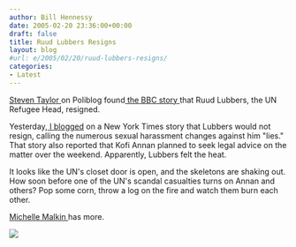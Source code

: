 ```yaml
---
author: Bill Hennessy
date: 2005-02-20 23:36:00+00:00
draft: false
title: Ruud Lubbers Resigns
layout: blog
#url: e/2005/02/20/ruud-lubbers-resigns/
categories:
- Latest
---
```


[Steven Taylor ](https://www.poliblogger.com/index.php?p=6280)on Poliblog found[ the BBC story ](https://news.bbc.co.uk/2/hi/europe/4282333.stm)that Ruud Lubbers, the UN Refugee Head, resigned. 




Yesterday,[ I blogged](https://blog.billhennessy.com/blogs/hennessys_view/archive/2005/02/19/1132.aspx) on a New York Times story that Lubbers would not resign, calling the numerous sexual harassment changes against him "lies." That story also reported that Kofi Annan planned to seek legal advice on the matter over the weekend. Apparently, Lubbers felt the heat.




It looks like the UN's closet door is open, and the skeletons are shaking out. How soon before one of the UN's scandal casualties turns on Annan and others? Pop some corn, throw a log on the fire and watch them burn each other.




[Michelle Malkin ](https://michellemalkin.com/archives/001561.htm)has more.

![](https://blog.billhennessy.com/aggbug.aspx?PostID=1147)

